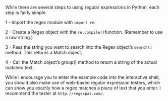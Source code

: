 While there are several steps to using regular expressions in Python, each step is fairly simple.

1 - Import the regex module with `import re`.

2 - Create a Regex object with the `re.compile()`function. (Remember to use a raw string.)

3 - Pass the string you want to search into the Regex object’s `search()` method. This returns a Match object.

4 - Call the Match object’s group() method to return a string of the actual matched text.

While I encourage you to enter the example code into the interactive shell, you should also make use of web-based regular expression testers, which can show you exactly how a regex matches a piece of text that you enter. I recommend the tester at `http://regexpal.com/`.